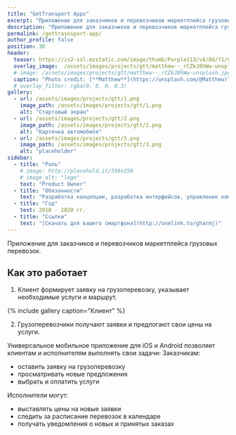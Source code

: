 ```yaml
---
title: "GetTransport Apps"
excerpt: "Приложение для заказчиков и перевозчиков маркетплейса грузовых перевозок"
description: "Приложение для заказчиков и перевозчиков маркетплейса грузовых перевозок"
permalink: /gettrasnsport-app/
author_profile: false
position: 30
header:
  teaser: https://is2-ssl.mzstatic.com/image/thumb/Purple113/v4/0d/f1/0d/0df10dd9-e011-0851-439c-5a5f6f119668/AppIcon-0-0-1x_U007emarketing-0-0-0-10-0-0-sRGB-0-0-0-GLES2_U002c0-512MB-85-220-0-0.png/230x0w.png
  overlay_image:  /assets/images/projects/gtt/matthew--_rCZkJ8hWw-unsplash.jpg
  # image: /assets/images/projects/gtt/matthew--_rCZkJ8hWw-unsplash.jpg
  caption: "Photo credit: [**Matthew**](https://unsplash.com/@Matthew)"
  # overlay_filter: rgba(0, 0, 0, 0.3)
gallery:
  - url: /assets/images/projects/gtt/1.png
    image_path: /assets/images/projects/gtt/1.png
    alt: "Стартовый экран"
  - url: /assets/images/projects/gtt/2.png
    image_path: /assets/images/projects/gtt/2.png
    alt: "Карточка автомобиля"
  - url: /assets/images/projects/gtt/3.png
    image_path: /assets/images/projects/gtt/3.png
    alt: "placeholder"
sidebar:
  - title: "Роль"
    # image: http://placehold.it/350x250
    # image_alt: "logo"
    text: "Product Owner"
  - title: "Обязанности"
    text: "Разработка концепции, разработка интерфейсов, управление командой"
  - title: "Год"
    text: 2018 - 2020 гг.
  - title: "Ссылки"
    text: "[Скачать для вашего смартфона](http://onelink.to/gharmj)"
---
```


Приложение для заказчиков и перевозчиков маркетплейса грузовых перевозок.

## Как это работает

1. Клиент формирует заявку на грузоперевозку, указывает необходимые услуги и маршрут.

{% include gallery caption="Клиент" %}

2. Грузоперевозчики получают заявки и предлогают свои цены на услуги.




Универсальное мобильное приложение для ​iOS​ и Android позволяет клиентам и исполнителям выполнять свои задачи:
Заказчикам:

- оставить заявку на грузоперевозку
- просматривать новые предложения
- выбрать и оплатить услуги 

Исполнители могут: 
- выставлять цены на новые заявки
- следить за расписание перевозок в календаре
- получать уведомления о новых и принятых заказах

